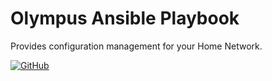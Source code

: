 Olympus Ansible Playbook
====
Provides configuration management for your Home Network.

[![GitHub](https://img.shields.io/github/workflow/status/kilip/ansible-playbook-olympus/CI?style=flat-square)](https://github.com/kilip/ansible-playbook-olympu/actions?query=workflow%3ACI+branch%3Amaster)